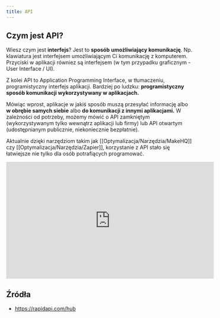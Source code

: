 ```yaml
---
title: API
---
```


## Czym jest API? 
Wiesz czym jest **interfejs**? Jest to **sposób** **umożliwiający komunikację**. Np. klawiatura jest interfejsem umożliwiającym Ci komunikację z komputerem. Przyciski w aplikacji równiez są interfejsem (w tym przypadku graficznym - User Interface / UI).

Z kolei API to Application Programming Interface, w tłumaczeniu, programistyczny interfejs aplikacji. Bardziej po ludzku: **programistyczny sposób komunikacji wykorzystywany w aplikacjach.**

Mówiąc wprost, aplikacje w jakiś sposób muszą przesyłać informację albo **w obrębie samych siebie** albo **do komunikacji z innymi aplikacjami.** W zależności od potrzeby, możemy mówić o API zamkniętym (wykorzystywanym tylko wewnątrz aplikacji lub firmy) lub API otwartym (udostępnianym publicznie, niekoniecznie bezpłatnie).

Aktualnie dzięki narzędziom takim jak [[Optymalizacja/Narzędzia/MakeHQ]] czy [[Optymalizacja/Narzędzia/Zapier]], korzystanie z API stało się łatwiejsze nie tylko dla osób potrafiących programować.

<iframe width="560" height="315" src="https://www.youtube.com/embed/P9b8-BrWdYs" title="YouTube video player" frameborder="0" allow="accelerometer; autoplay; clipboard-write; encrypted-media; gyroscope; picture-in-picture" allowfullscreen></iframe>

## Źródła
- https://rapidapi.com/hub